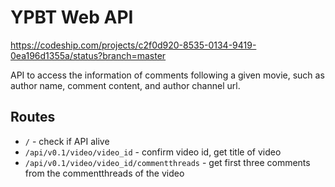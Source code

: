 # YPBT Web API
https://codeship.com/projects/c2f0d920-8535-0134-9419-0ea196d1355a/status?branch=master

API to access the information of comments following a given movie, such as author name, comment content, and author channel url.

## Routes

- `/` - check if API alive
- `/api/v0.1/video/video_id`                - confirm video id, get title of video
- `/api/v0.1/video/video_id/commentthreads` - get first three comments from the commentthreads of the video
